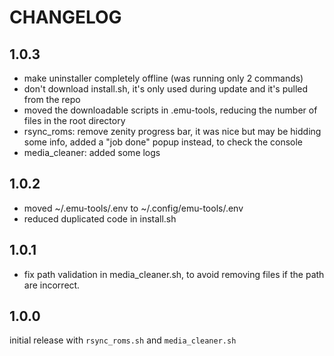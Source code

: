 # CHANGELOG

## 1.0.3

- make uninstaller completely offline (was running only 2 commands)
- don't download install.sh, it's only used during update and it's pulled from the repo
- moved the downloadable scripts in .emu-tools, reducing the number of files in the root directory
- rsync_roms: remove zenity progress bar, it was nice but may be hidding some info, added a "job done" popup instead, to check the console
- media_cleaner: added some logs

## 1.0.2

- moved ~/.emu-tools/.env to ~/.config/emu-tools/.env
- reduced duplicated code in install.sh

## 1.0.1

- fix path validation in media_cleaner.sh, to avoid removing files if the path are incorrect.

## 1.0.0

initial release with `rsync_roms.sh` and `media_cleaner.sh`

